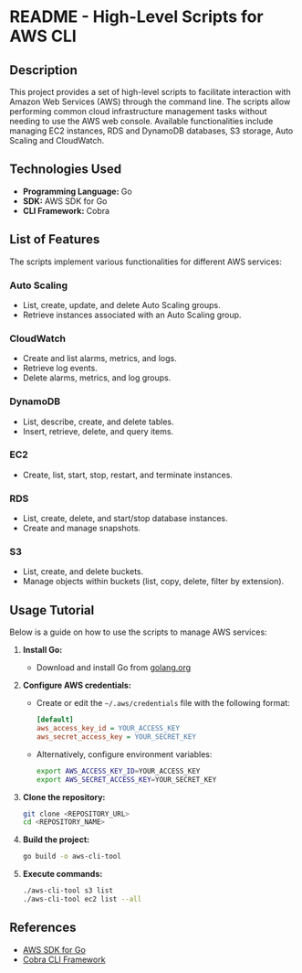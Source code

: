 # README - High-Level Scripts for AWS CLI

## Description
This project provides a set of high-level scripts to facilitate interaction with Amazon Web Services (AWS) through the command line. The scripts allow performing common cloud infrastructure management tasks without needing to use the AWS web console. Available functionalities include managing EC2 instances, RDS and DynamoDB databases, S3 storage, Auto Scaling and CloudWatch.

## Technologies Used
- **Programming Language:** Go
- **SDK:** AWS SDK for Go
- **CLI Framework:** Cobra

## List of Features
The scripts implement various functionalities for different AWS services:

### Auto Scaling
- List, create, update, and delete Auto Scaling groups.
- Retrieve instances associated with an Auto Scaling group.

### CloudWatch
- Create and list alarms, metrics, and logs.
- Retrieve log events.
- Delete alarms, metrics, and log groups.

### DynamoDB
- List, describe, create, and delete tables.
- Insert, retrieve, delete, and query items.

### EC2
- Create, list, start, stop, restart, and terminate instances.

### RDS
- List, create, delete, and start/stop database instances.
- Create and manage snapshots.

### S3
- List, create, and delete buckets.
- Manage objects within buckets (list, copy, delete, filter by extension).

## Usage Tutorial
Below is a guide on how to use the scripts to manage AWS services:

1. **Install Go:**
   - Download and install Go from [golang.org](https://golang.org/)

2. **Configure AWS credentials:**
   - Create or edit the `~/.aws/credentials` file with the following format:
     ```ini
     [default]
     aws_access_key_id = YOUR_ACCESS_KEY
     aws_secret_access_key = YOUR_SECRET_KEY
     ```
   - Alternatively, configure environment variables:
     ```sh
     export AWS_ACCESS_KEY_ID=YOUR_ACCESS_KEY
     export AWS_SECRET_ACCESS_KEY=YOUR_SECRET_KEY
     ```

3. **Clone the repository:**
   ```sh
   git clone <REPOSITORY_URL>
   cd <REPOSITORY_NAME>
   ```

4. **Build the project:**
   ```sh
   go build -o aws-cli-tool
   ```

5. **Execute commands:**
   ```sh
   ./aws-cli-tool s3 list
   ./aws-cli-tool ec2 list --all
   ```

## References
- [AWS SDK for Go](https://aws.amazon.com/sdk-for-go/)
- [Cobra CLI Framework](https://github.com/spf13/cobra)
